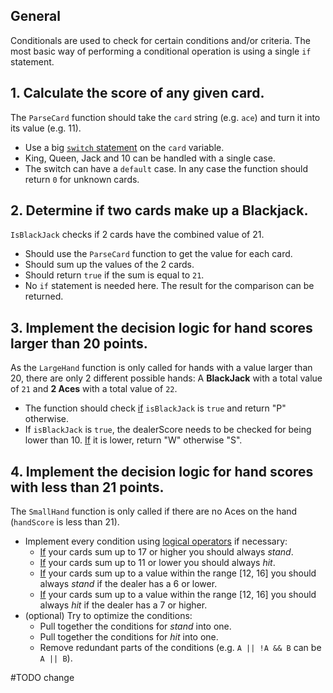 ## General

Conditionals are used to check for certain conditions and/or criteria. The most basic way of performing a conditional operation is using a single `if` statement.

## 1. Calculate the score of any given card.

The `ParseCard` function should take the `card` string (e.g. `ace`) and turn it into its value (e.g. 11).

- Use a big [`switch` statement][switch_statement] on the `card` variable.
- King, Queen, Jack and 10 can be handled with a single case.
- The switch can have a `default` case. In any case the function should return `0` for unknown cards.
 
## 2. Determine if two cards make up a Blackjack.

`IsBlackJack` checks if 2 cards have the combined value of 21.

- Should use the `ParseCard` function to get the value for each card.
- Should sum up the values of the 2 cards.
- Should return `true` if the sum is equal to `21`.
- No `if` statement is needed here. The result for the comparison can be returned.

## 3. Implement the decision logic for hand scores larger than 20 points.

As the `LargeHand` function is only called for hands with a value larger than 20, there are only 2 different possible hands: A **BlackJack** with a total value of `21` and **2 Aces** with a total value of `22`.

- The function should check [if][if_statement] `isBlackJack` is `true` and return "P" otherwise.
- If `isBlackJack` is `true`, the dealerScore needs to be checked for being lower than 10. [If][if_statement] it is lower, return "W" otherwise "S".

## 4. Implement the decision logic for hand scores with less than 21 points.

The `SmallHand` function is only called if there are no Aces on the hand (`handScore` is less than 21).

- Implement every condition using [logical operators][logical_operators] if necessary:
  - [If][if_statement] your cards sum up to 17 or higher you should always _stand_.
  - [If][if_statement] your cards sum up to 11 or lower you should always _hit_.
  - [If][if_statement] your cards sum up to a value within the range [12, 16] you should always _stand_ if the dealer has a 6 or lower.
  - [If][if_statement] your cards sum up to a value within the range [12, 16] you should always _hit_ if the dealer has a 7 or higher.
- (optional) Try to optimize the conditions:
  - Pull together the conditions for _stand_ into one.
  - Pull together the conditions for _hit_ into one.
  - Remove redundant parts of the conditions (e.g. `A || !A && B` can be `A || B`).

[logical_operators]: https://golang.org/ref/spec#Logical_operators
[if_statement]: https://golang.org/ref/spec#If_statements
[switch_statement]: https://golang.org/ref/spec#Switch_statements


#TODO change